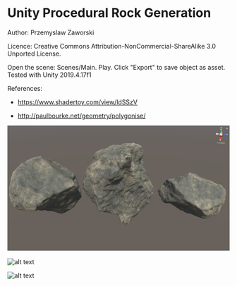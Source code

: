 # Unity Procedural Rock Generation

Author: Przemyslaw Zaworski
 
Licence: Creative Commons Attribution-NonCommercial-ShareAlike 3.0 Unported License.

Open the scene: Scenes/Main. Play. Click "Export" to save object as asset. Tested with Unity 2019.4.17f1

References:

* https://www.shadertoy.com/view/ldSSzV

* http://paulbourke.net/geometry/polygonise/ 


![alt text](Image1.jpg)


![alt text](Image2.gif)


![alt text](Image3.gif)
